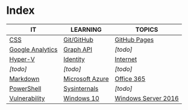 # Index

|IT|LEARNING|TOPICS|
|----|---|---|
|[CSS](web-pages)|[Git/GitHub](coding)|[GitHub Pages](web-pages)|
|[Google Analytics](web-pages)|[Graph API](coding)|*[todo]*|
|[Hyper-V](ms-windows)|[Identity](security)|[Internet](cloud)|
|*[todo]*|*[todo]*|*[todo]*|
|[Markdown](web-pages)|[Microsoft Azure](cloud)|[Office 365](cloud)|
|[PowerShell](coding)|[Sysinternals](ms-windows)|*[todo]*|
|[Vulnerability](security)|[Windows 10](ms-windows)|[Windows Server 2016](ms-windows)|


	



    

